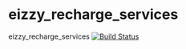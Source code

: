 # eizzy_recharge_services
eizzy_recharge_services
[![Build Status](https://travis-ci.org/harishkadamudi/eizzy_recharge_services.svg?branch=develop)](https://travis-ci.org/harishkadamudi/eizzy_recharge_services)
